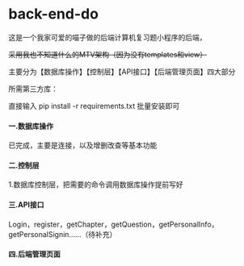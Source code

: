 # back-end-do

这是一个我家可爱的喵子做的后端计算机复习题小程序的后端，

~~采用我也不知道什么的MTV架构（因为没有templates和view）~~

主要分为【数据库操作】【控制层】【API接口】【后端管理页面】四大部分

所需第三方库：

直接输入 pip install -r requirements.txt 批量安装即可

#### 一.数据库操作

已完成，主要是连接，以及增删改查等基本功能

#### 二.控制层

1.数据库控制层，把需要的命令调用数据库操作提前写好

#### 三.API接口

Login，register，getChapter，getQuestion，getPersonalInfo，getPersonalSignin……（待补充）

#### 四.后端管理页面

